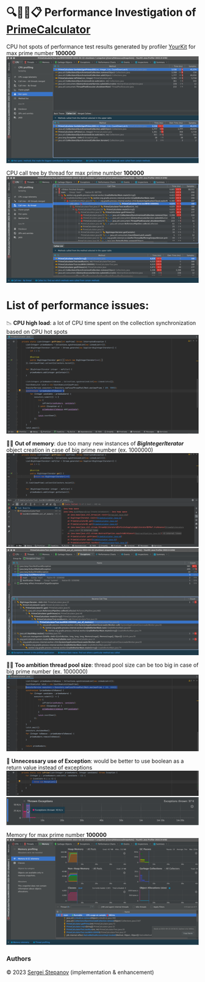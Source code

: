 🔍🕵️‍♂️📋️ **Performance Investigation** of  [PrimeCalculator](https://github.com/hibissscus/performance/blob/master/src/main/java/PrimeCalculator.java)
=================================

CPU hot spots of performance test results generated by profiler [YourKit](https://www.yourkit.com/java/profiler/) for max prime number **100000**
![100000_cpu_hot_spots.png](profiler%2F100000_cpu_hot_spots.png)

CPU call tree by thread for max prime number **100000**
![100000_cpu_call_tree.png](profiler%2F100000_cpu_call_tree.png)

List of performance issues:
=================================
📉 **CPU high load**: a lot of CPU time spent on the collection synchronization based on CPU hot spots ![synchronized_list.png](profiler%2Fsynchronized_list.png)

🧠💥 **Out of memory**: due too many new instances of ***BigIntegerIterator*** object creation in case of big prime number (ex. 1000000) ![big_integer_iterator_out_of_memory.png](profiler%2Fbig_integer_iterator_out_of_memory.png) ![out_of_memory.png](profiler%2Fout_of_memory.png)

🏋️‍♂️ **Too ambition thread pool size**: thread pool size can be too big in case of big prime number (ex. 1000000) ![ambitious_thread_pool.png](profiler%2Fambitious_thread_pool.png)

🚨 **Unnecessary use of Exception**: would be better to use boolean as a return value instead of exceptions
![exception.png](profiler%2Fexception.png)
![thrown_exception.png](profiler%2Fthrown_exception.png)


Memory for max prime number **100000**
![100000_memory.png](profiler%2F100000_memory.png)

### Authors

© 2023 [Sergei Stepanov](https://github.com/hibissscus) (implementation & enhancement)

